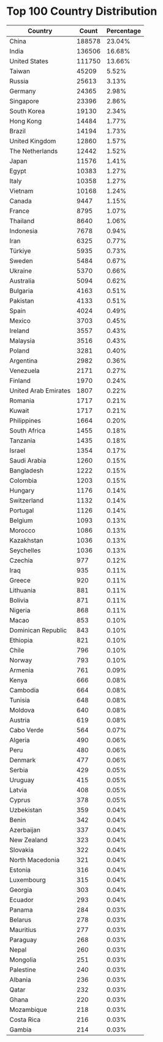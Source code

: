 # Top 100 Country Distribution
| Country | Count | Percentage |
|----|----|----|
| China | 188578 | 23.04% |
| India | 136506 | 16.68% |
| United States | 111750 | 13.66% |
| Taiwan | 45209 | 5.52% |
| Russia | 25613 | 3.13% |
| Germany | 24365 | 2.98% |
| Singapore | 23396 | 2.86% |
| South Korea | 19130 | 2.34% |
| Hong Kong | 14484 | 1.77% |
| Brazil | 14194 | 1.73% |
| United Kingdom | 12860 | 1.57% |
| The Netherlands | 12442 | 1.52% |
| Japan | 11576 | 1.41% |
| Egypt | 10383 | 1.27% |
| Italy | 10358 | 1.27% |
| Vietnam | 10168 | 1.24% |
| Canada | 9447 | 1.15% |
| France | 8795 | 1.07% |
| Thailand | 8640 | 1.06% |
| Indonesia | 7678 | 0.94% |
| Iran | 6325 | 0.77% |
| Türkiye | 5935 | 0.73% |
| Sweden | 5484 | 0.67% |
| Ukraine | 5370 | 0.66% |
| Australia | 5094 | 0.62% |
| Bulgaria | 4163 | 0.51% |
| Pakistan | 4133 | 0.51% |
| Spain | 4024 | 0.49% |
| Mexico | 3703 | 0.45% |
| Ireland | 3557 | 0.43% |
| Malaysia | 3516 | 0.43% |
| Poland | 3281 | 0.40% |
| Argentina | 2982 | 0.36% |
| Venezuela | 2171 | 0.27% |
| Finland | 1970 | 0.24% |
| United Arab Emirates | 1807 | 0.22% |
| Romania | 1717 | 0.21% |
| Kuwait | 1717 | 0.21% |
| Philippines | 1664 | 0.20% |
| South Africa | 1455 | 0.18% |
| Tanzania | 1435 | 0.18% |
| Israel | 1354 | 0.17% |
| Saudi Arabia | 1260 | 0.15% |
| Bangladesh | 1222 | 0.15% |
| Colombia | 1203 | 0.15% |
| Hungary | 1176 | 0.14% |
| Switzerland | 1132 | 0.14% |
| Portugal | 1126 | 0.14% |
| Belgium | 1093 | 0.13% |
| Morocco | 1086 | 0.13% |
| Kazakhstan | 1036 | 0.13% |
| Seychelles | 1036 | 0.13% |
| Czechia | 977 | 0.12% |
| Iraq | 935 | 0.11% |
| Greece | 920 | 0.11% |
| Lithuania | 881 | 0.11% |
| Bolivia | 871 | 0.11% |
| Nigeria | 868 | 0.11% |
| Macao | 853 | 0.10% |
| Dominican Republic | 843 | 0.10% |
| Ethiopia | 821 | 0.10% |
| Chile | 796 | 0.10% |
| Norway | 793 | 0.10% |
| Armenia | 761 | 0.09% |
| Kenya | 666 | 0.08% |
| Cambodia | 664 | 0.08% |
| Tunisia | 648 | 0.08% |
| Moldova | 640 | 0.08% |
| Austria | 619 | 0.08% |
| Cabo Verde | 564 | 0.07% |
| Algeria | 490 | 0.06% |
| Peru | 480 | 0.06% |
| Denmark | 477 | 0.06% |
| Serbia | 429 | 0.05% |
| Uruguay | 415 | 0.05% |
| Latvia | 408 | 0.05% |
| Cyprus | 378 | 0.05% |
| Uzbekistan | 359 | 0.04% |
| Benin | 342 | 0.04% |
| Azerbaijan | 337 | 0.04% |
| New Zealand | 323 | 0.04% |
| Slovakia | 322 | 0.04% |
| North Macedonia | 321 | 0.04% |
| Estonia | 316 | 0.04% |
| Luxembourg | 315 | 0.04% |
| Georgia | 303 | 0.04% |
| Ecuador | 293 | 0.04% |
| Panama | 284 | 0.03% |
| Belarus | 278 | 0.03% |
| Mauritius | 277 | 0.03% |
| Paraguay | 268 | 0.03% |
| Nepal | 260 | 0.03% |
| Mongolia | 251 | 0.03% |
| Palestine | 240 | 0.03% |
| Albania | 236 | 0.03% |
| Qatar | 232 | 0.03% |
| Ghana | 220 | 0.03% |
| Mozambique | 218 | 0.03% |
| Costa Rica | 216 | 0.03% |
| Gambia | 214 | 0.03% |
